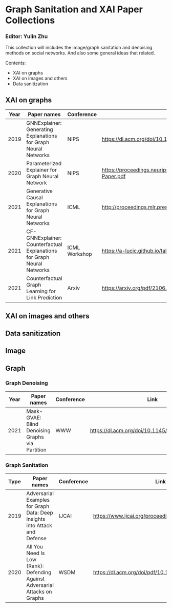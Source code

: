 # Graph Sanitation and XAI Paper Collections
### Editor: Yulin Zhu
This collection will includes the image/graph sanitation and denoising methods on social networks. And also some general ideas that related.  

Contents:
- XAI on graphs
- XAI on images and others
- Data sanitization 

## XAI on graphs

| Year | Paper names | Conference | Link | Issue |
| ------ | ------ | ------ | ------ | ------ | 
|2019|GNNExplainer: Generating Explanations for Graph Neural Networks|NIPS|https://dl.acm.org/doi/10.1145/3442381.3449899 |mutual information loss + edge mask|
|2020|Parameterized Explainer for Graph Neural Network|NIPS|https://proceedings.neurips.cc/paper/2020/file/e37b08dd3015330dcbb5d6663667b8b8-Paper.pdf|reparametrization trick + binary concrete distribution|
|2021|Generative Causal Explanations for Graph Neural Networks|ICML|http://proceedings.mlr.press/v139/lin21d/lin21d.pdf|Granger causality|
|2021|CF-GNNExplainer: Counterfactual Explanations for Graph Neural Networks|ICML Workshop|https://a-lucic.github.io/talks/ICML_HILL_cfgnn.pdf|Causal + edge mask|
|2021|Counterfactual Graph Learning for Link Prediction|Arxiv|https://arxiv.org/pdf/2106.02172.pdf|joint training: factual link + counterfactual links|

## XAI on images and others
## Data sanitization

## Image
## Graph
### Graph Denoising

| Year | Paper names | Conference | Link | Issue |
| ------ | ------ | ------ | ------ | ------ | 
| 2021 | Mask-GVAE: Blind Denoising Graphs via Partition | WWW | https://dl.acm.org/doi/10.1145/3442381.3449899 | mincut loss + masked gvae |

### Graph Sanitation

| Type | Paper names | Conference |Link | Issue |
| ------ | ------ | ------| ------| ------|
| 2019 |Adversarial Examples for Graph Data: Deep Insights into Attack and Defense | IJCAI | https://www.ijcai.org/proceedings/2019/0669.pdf | GCN-Jaccard |
| 2020 |All You Need Is Low (Rank): Defending Against Adversarial Attacks on Graphs | WSDM | https://dl.acm.org/doi/pdf/10.1145/3336191.3371789 | GCN-SVD |
